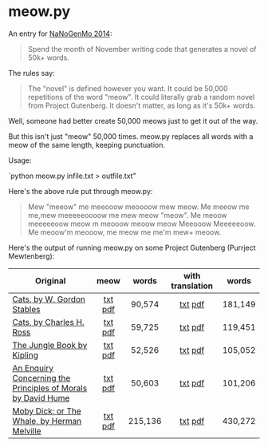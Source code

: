 meow.py
=======

An entry for [NaNoGenMo 2014](https://github.com/dariusk/NaNoGenMo-2014/):

> Spend the month of November writing code that generates a novel of 50k+ words.

The rules say:

> The "novel" is defined however you want. It could be 50,000 repetitions of the word "meow". It could literally grab a random novel from Project Gutenberg. It doesn't matter, as long as it's 50k+ words.

Well, someone had better create 50,000 meows just to get it out of the way.

But this isn't just "meow" 50,000 times. meow.py replaces all words with a meow of the same length, keeping punctuation.

Usage:

`python meow.py infile.txt > outfile.txt"

Here's the above rule put through meow.py:

> Mew "meeow" me meeooow meoooow mew meow. Me meeow me me,mew meeeeeoooow me mew meow "meow". Me meoow meeeeeoow meow m meooow meoow meow Meeooow Meeeeeoow. Me meoow'm meooow, me meow me me'm mew+ meoow.

Here's the output of running meow.py on some Project Gutenberg (Purrject Mewtenberg):

| Original                                                                     |                        meow                        |  words |                     with translation                    |  words |
|------------------------------------------------------------------------------|:--------------------------------------------------:|:------:|:-------------------------------------------------------:|:------:|
| [Cats, by W. Gordon Stables](43429-0.txt)                                   |  [txt](meow-43429-0.txt) [pdf](meow-43429-0.pdf) |  90,574 | [txt](meow-x2-43429-0.txt) [pdf](meow-x2-43429-0.pdf) | 181,149 |
| [Cats, by Charles H. Ross](43790-0.txt)                                     |  [txt](meow-43790-0.txt) [pdf](meow-43790-0.pdf) |  59,725 | [txt](meow-x2-43790-0.txt) [pdf](meow-x2-43790-0.pdf) | 119,451 |
| [The Jungle Book by Kipling](jnglb10.txt)                                   |  [txt](meow-jnglb10.txt) [pdf](meow-jnglb10.pdf) |  52,526 | [txt](meow-x2-jnglb10.txt) [pdf](meow-x2-jnglb10.pdf) | 105,052 |
| [An Enquiry Concerning the Principles of Morals by David Hume](nqpmr10.txt) | [txt](meow-nqpmr10.txt) [pdf]( meow-nqpmr10.pdf) |  50,603 | [txt](meow-x2-nqpmr10.txt) [pdf](meow-x2-nqpmr10.pdf) | 101,206 |
| [Moby Dick; or The Whale, by Herman Melville](pg2701.txt)                   |  [txt](meow-pg2701.txt) [pdf]( meow-pg2701.pdf)  | 215,136 |  [txt](meow-x2-pg2701.txt) [pdf](meow-x2-pg2701.pdf)  | 430,272 |

